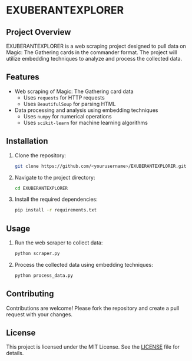# EXUBERANTEXPLORER

## Project Overview

EXUBERANTEXPLORER is a web scraping project designed to pull data on Magic: The Gathering cards in the commander format. The project will utilize embedding techniques to analyze and process the collected data.

## Features

- Web scraping of Magic: The Gathering card data
  - Uses `requests` for HTTP requests
  - Uses `BeautifulSoup` for parsing HTML
- Data processing and analysis using embedding techniques
  - Uses `numpy` for numerical operations
  - Uses `scikit-learn` for machine learning algorithms

## Installation

1. Clone the repository:

    ```bash
    git clone https://github.com/<yourusername>/EXUBERANTEXPLORER.git
    ```

2. Navigate to the project directory:

    ```bash
    cd EXUBERANTEXPLORER
    ```

3. Install the required dependencies:

    ```bash
    pip install -r requirements.txt
    ```

## Usage

1. Run the web scraper to collect data:

    ```bash
    python scraper.py
    ```

2. Process the collected data using embedding techniques:

    ```bash
    python process_data.py
    ```

## Contributing

Contributions are welcome! Please fork the repository and create a pull request with your changes.

## License

This project is licensed under the MIT License. See the [LICENSE](LICENSE) file for details.
